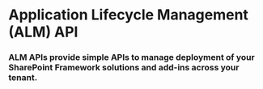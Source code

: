 # Application Lifecycle Management (ALM) API

### ALM APIs provide simple APIs to manage deployment of your SharePoint Framework solutions and add-ins across your tenant.
